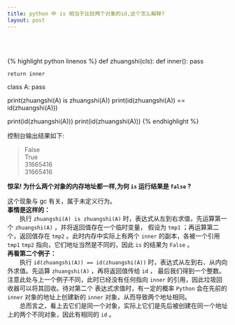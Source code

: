 ```yaml
---
title: python 中 is 相当于比较两个对象的id,这个怎么解释?
layout: post
---
```



<br><br>

{% highlight python linenos %}
def zhuangshi(cls):
    def inner():
        pass

    return inner

class A:
    pass

print(zhuangshi(A) is zhuangshi(A))
print(id(zhuangshi(A)) == id(zhuangshi(A)))

print(id(zhuangshi(A)))
print(id(zhuangshi(A)))
{% endhighlight %}

控制台输出结果如下:  

>False  
>True  
>31665416  
>31665416  


**惊呆! 为什么两个对象的内存地址都一样,为何 `is`  运行结果是 `false` ?**  

这个现象与 gc 有关，属于未定义行为。  
**事情是这样的：**  
　　执行 `zhuangshi(A) is zhuangshi(A)` 时，表达式从左到右求值，先运算第一个 `zhuangshi(A)` ，并将返回值存在一个临时变量，
假设为 `tmp1` ；再运算第二个，返回值存在 `tmp2` 。此时内存中实际上有两个 `inner` 的副本，各被一个引用 `tmp1` `tmp2` 指向，它们地址当然是不同的，因此 `is` 的结果为 `False` 。  
**再看第二个例子：**  
　　执行 `id(zhuangshi(A)) == id(zhuangshi(A))` 时，表达式从左到右、从内向外求值。先运算 `zhuangshi(A)` ，再将返回值传给 `id` ，
最后我们得到一个整数。注意此处与上一个例子不同，此时已经没有任何指向 `inner` 的引用，因此垃圾回收器可以将其回收。待对第二个
表达式求值时，有一定的概率 `Python` 会在先前的 `inner` 对象的地址上创建新的 `inner` 对象，从而导致两个地址相同。  
　　总而言之，看上去它们是同一个对象，实际上它们是先后被创建在同一个地址上的两个不同对象，因此有相同的 `id` 。  
